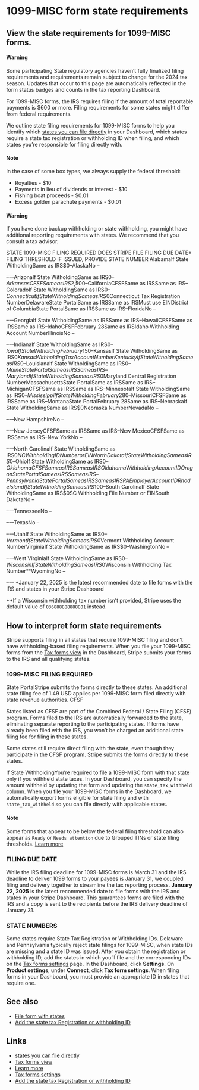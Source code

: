 # 1099-MISC form state requirements

## View the state requirements for 1099-MISC forms.

#### Warning

Some participating State regulatory agencies haven’t fully finalized filing
requirements and requirements remain subject to change for the 2024 tax season.
Updates that occur to this page are automatically reflected in the form status
badges and counts in the tax reporting Dashboard.

For 1099-MISC forms, the IRS requires filing if the amount of total reportable
payments is $600 or more. Filing requirements for some states might differ from
federal requirements.

We outline state filing requirements for 1099-MISC forms to help you identify
which [states you can file
directly](https://docs.stripe.com/connect/tax-forms-state-requirements) in your
Dashboard, which states require a state tax registration or withholding ID when
filing, and which states you’re responsible for filing directly with.

#### Note

In the case of some box types, we always supply the federal threshold:

- Royalties - $10
- Payments in lieu of dividends or interest - $10
- Fishing boat proceeds - $0.01
- Excess golden parachute payments - $0.01

#### Warning

If you have done backup withholding or state withholding, you might have
additional reporting requirements with states. We recommend that you consult a
tax advisor.

STATE 1099-MISC FILING REQUIRED DOES STRIPE FILE FILING DUE DATE* FILING
THRESHOLD IF ISSUED, PROVIDE STATE NUMBER AlabamaIf State WitholdingSame as
IRS$0–AlaskaNo
–

–-–ArizonaIf State WitholdingSame as IRS$0–ArkansasCFSFSame as
IRS$2,500–CaliforniaCFSFSame as IRSSame as IRS–ColoradoIf State WitholdingSame
as IRS$0–ConnecticutIf State WitholdingSame as IRS$0Connecticut Tax Registration
NumberDelawareState PortalSame as IRSSame as IRSMust use EINDistrict of
ColumbiaState PortalSame as IRSSame as IRS–FloridaNo
–

–-–GeorgiaIf State WitholdingSame as IRSSame as IRS–HawaiiCFSFSame as IRSSame as
IRS–IdahoCFSFFebruary 28Same as IRSIdaho Withholding Account NumberIllinoisNo
–

–-–IndianaIf State WitholdingSame as IRS$0–IowaIf State WitholdingFebruary
15$0–KansasIf State WitholdingSame as IRS$0Kansas Withholding Tax Account
NumberKentuckyIf State WitholdingSame as IRS$0–LouisianaIf State WitholdingSame
as IRS$0–MaineState PortalSame as IRSSame as IRS–MarylandIf State WitholdingSame
as IRS$0Maryland Central Registration NumberMassachusettsState PortalSame as
IRSSame as IRS–MichiganCFSFSame as IRSSame as IRS–MinnesotaIf State
WitholdingSame as IRS$0–MississippiIf State WitholdingFebruary
28$0–MissouriCFSFSame as IRSSame as IRS–MontanaState PortalFebruary 28Same as
IRS–NebraskaIf State WitholdingSame as IRS$0Nebraska NumberNevadaNo
–

–-–New HampshireNo
–

–-–New JerseyCFSFSame as IRSSame as IRS–New MexicoCFSFSame as IRSSame as IRS–New
YorkNo
–

–-–North CarolinaIf State WitholdingSame as IRS$0NC Withholding ID Number or
EINNorth DakotaIf State WitholdingSame as IRS$0–OhioIf State WitholdingSame as
IRS$0–OklahomaCFSFSame as IRSSame as IRSOklahoma Withholding Account
IDOregonState PortalSame as IRSSame as IRS–PennsylvaniaState PortalSame as
IRSSame as IRSPA Employer Account IDRhode IslandIf State WitholdingSame as
IRS$100–South CarolinaIf State WitholdingSame as IRS$0SC Withholding File Number
or EINSouth DakotaNo
–

–-–TennesseeNo
–

–-–TexasNo
–

–-–UtahIf State WitholdingSame as IRS$0–VermontIf State WitholdingSame as
IRS$0Vermont Withholding Account NumberVirginiaIf State WitholdingSame as
IRS$0–WashingtonNo
–

–-–West VirginiaIf State WitholdingSame as IRS$0–WisconsinIf State
WitholdingSame as IRS$0Wisconsin Withholding Tax Number**WyomingNo
–

–-–
*January 22, 2025 is the latest recommended date to file forms with the IRS and
states in your Stripe Dashboard

**If a Wisconsin withholding tax number isn’t provided, Stripe uses the default
value of `036888888888801` instead.

## How to interpret form state requirements

Stripe supports filing in all states that require 1099-MISC filing and don’t
have withholding-based filing requirements. When you file your 1099-MISC forms
from the [Tax forms view](https://dashboard.stripe.com/connect/taxes/forms) in
the Dashboard, Stripe submits your forms to the IRS and all qualifying states.

### 1099-MISC FILING REQUIRED

State PortalStripe submits the forms directly to these states. An additional
state filing fee of 1.49 USD applies per 1099-MISC form filed directly with
state revenue authorities.
CFSF

States listed as CFSF are part of the Combined Federal / State Filing (CFSF)
program. Forms filed to the IRS are automatically forwarded to the state,
eliminating separate reporting to the participating states. If forms have
already been filed with the IRS, you won’t be charged an additional state filing
fee for filing in these states.

Some states still require direct filing with the state, even though they
participate in the CFSF program. Stripe submits the forms directly to these
states.

If State WithholdingYou’re required to file a 1099-MISC form with that state
only if you withheld state taxes. In your Dashboard, you can specify the amount
withheld by updating the form and updating the `state_tax_withheld` column. When
you file your 1099-MISC forms in the Dashboard, we automatically export forms
eligible for state filing and with `state_tax_withheld` so you can file directly
with applicable states.
#### Note

Some forms that appear to be below the federal filing threshold can also appear
as `Ready` or `Needs attention` due to Grouped TINs or state filing thresholds.
[Learn
more](https://docs.stripe.com/connect/file-tax-forms#below-threshold-forms)

### FILING DUE DATE

While the IRS filing deadline for 1099-MISC forms is March 31 and the IRS
deadline to deliver 1099 forms to your payees is January 31, we coupled filing
and delivery together to streamline the tax reporting process. **January 22,
2025** is the latest recommended date to file forms with the IRS and states in
your Stripe Dashboard. This guarantees forms are filed with the IRS and a copy
is sent to the recipients before the IRS delivery deadline of January 31.

### STATE NUMBERS

Some states require State Tax Registration or Withholding IDs. Delaware and
Pennsylvania typically reject state filings for 1099-MISC, when state IDs are
missing and a state ID was issued. After you obtain the registration or
withholding ID, add the states in which you’ll file and the corresponding IDs on
the [Tax forms
settings](https://dashboard.stripe.com/settings/connect/tax_forms) page. In the
Dashboard, click **Settings**. On **Product settings**, under **Connect**, click
**Tax form settings**. When filing forms in your Dashboard, you must provide an
appropriate ID in states that require one.

## See also

- [File form with
states](https://docs.stripe.com/connect/tax-forms-state-requirements)
- [Add the state tax Registration or withholding
ID](https://docs.stripe.com/connect/tax-forms-state-requirements#add-state-reg)

## Links

- [states you can file
directly](https://docs.stripe.com/connect/tax-forms-state-requirements)
- [Tax forms view](https://dashboard.stripe.com/connect/taxes/forms)
- [Learn
more](https://docs.stripe.com/connect/file-tax-forms#below-threshold-forms)
- [Tax forms settings](https://dashboard.stripe.com/settings/connect/tax_forms)
- [Add the state tax Registration or withholding
ID](https://docs.stripe.com/connect/tax-forms-state-requirements#add-state-reg)